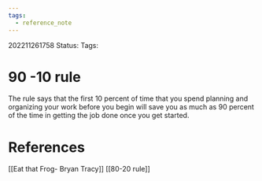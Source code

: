 ```yaml
---
tags:
  - reference_note
---
```


202211261758
Status: 
Tags:  

# 90 -10 rule

The rule says that the first 10 percent of time that  you spend planning and organizing your work before you begin will save you as much as 90 percent of the time in getting the job done once you get started.
# References
[[Eat that Frog- Bryan Tracy]]
[[80-20 rule]]
